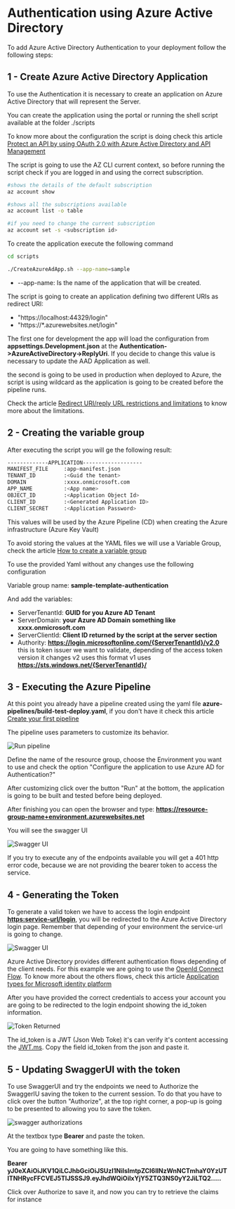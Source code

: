 # Authentication using Azure Active Directory

To add Azure Active Directory Authentication to your deployment follow the following steps:

## 1 - Create Azure Active Directory Application

To use the Authentication it is necessary to create an application on Azure Active Directory that will represent the Server.

You can create the application using the portal or running the shell script available at the folder ./scripts

To know more about the configuration the script is doing check this article [Protect an API by using OAuth 2.0 with Azure Active Directory and API Management][azure-ad-sample]

The script is going to use the AZ CLI current context, so before running the script check if you are logged in and using the correct subscription.

``` bash
#shows the details of the default subscription
az account show

#shows all the subscriptions available
az account list -o table

#if you need to change the current subscription
az account set -s <subscription id>
```

To create the application execute the following command

``` bash
cd scripts

./CreateAzureAdApp.sh --app-name=sample
```

- --app-name: Is the name of the application that will be created.

The script is going to create an application defining two different URIs as redirect URI:

- "https://localhost:44329/login"
- "https://*.azurewebsites.net/login"

The first one for development the app will load the configuration from **appsettings.Development.json** at the **Authentication->AzureActiveDirectory->ReplyUri**. If you decide to change this value is necessary to update the AAD Application as well.

the second is going to be used in production when deployed to Azure, the script is using wildcard as the application is going to be created before the pipeline runs.

Check the article [Redirect URI/reply URL restrictions and limitations][azure-ad-redirect-uri] to know more about the limitations.

## 2 - Creating the variable group

After executing the script you will ge the following result:

``` bash
-------------APPLICATION-------------------
MANIFEST_FILE     :app-manifest.json
TENANT_ID         :<Guid the tenant>
DOMAIN            :xxxx.onmicrosoft.com
APP_NAME          :<App name>
OBJECT_ID         :<Application Object Id>
CLIENT_ID         :<Generated Application ID>
CLIENT_SECRET     :<Application Password>
```

This values will be used by the Azure Pipeline (CD) when creating the Azure infrastructure (Azure Key Vault)

To avoid storing the values at the YAML files we will use a Variable Group, check the article [How to create a variable group][how-create-variable-group]

To use the provided Yaml without any changes use the following configuration

Variable group name: **sample-template-authentication**

And add the variables:

- ServerTenantId: **GUID for you Azure AD Tenant**
- ServerDomain: **your Azure AD Domain something like xxxx.onmicrosoft.com**
- ServerClientId: **Client ID returned by the script at the server section**
- Authority: **<https://login.microsoftonline.com/{ServerTenantId}/v2.0>** this is token issuer we want to validate, depending of the access token version it changes v2 uses this format v1  uses **<https://sts.windows.net/{ServerTenantId}/>**

## 3 - Executing the Azure Pipeline

At this point you already have a pipeline created using the yaml file **azure-pipelines/build-test-deploy.yaml**, if you don't have it check this article [Create your first pipeline][Create-first-pipeline]

The pipeline uses parameters to customize its behavior.

![Run pipeline](./images/run-pipeline.png)

Define the name of the resource group, choose the Environment you want to use and check the option "Configure the application to use Azure AD for Authentication?"

After customizing click over the button "Run" at the bottom, the application is going to be built and tested before being deployed.

After finishing you can open the browser and type: **<https://resource-group-name+environment.azurewebsites.net>**

You will see the swagger UI

![Swagger UI](./images/swagger.png)

If you try to execute any of the endpoints available you will get a 401 http error code, because we are not providing the bearer token to access the service.

## 4 - Generating the Token

To generate a valid token we have to access the login endpoint **<https:service-url/login>**, you will be redirected to the Azure Active Directory login page. Remember that depending of your environment the service-url is going to change.

![Swagger UI](./images/azure-active-directory-login.png)

Azure Active Directory provides different authentication flows depending of the client needs. For this example we are going to use the [OpenId Connect Flow][openId-connect-flow]. To know more about the others flows, check this article [Application types for Microsoft identity platform][application-types-microsoft-identity]

After you have provided the correct credentials to access your account you are going to be redirected to the login endpoint showing the id_token information.

![Token Returned](./images/token-return.png)

The id_token is a JWT (Json Web Toke) it's can verify it's content accessing the [JWT.ms][JWT-ms]. Copy the field id_token from the json and paste it.

## 5 - Updating SwaggerUI with the token

To use SwaggerUI and try the endpoints we need to Authorize the SwaggerIU saving the token to the current session. To do that you have to click over the button "Authorize", at the top right corner, a pop-up is going to be presented to allowing you to save the token.

![swagger authorizations](./images/swagger-authorizations.png)

At the textbox type **Bearer** and paste the token.

You are going to have something like this.

**Bearer yJ0eXAiOiJKV1QiLCJhbGciOiJSUzI1NiIsImtpZCI6IlNzWnNCTmhaY0YzUTlTNHRycFFCVEJ5TlJSSSJ9.eyJhdWQiOiIxYjY5ZTQ3NS0yY2JiLTQ2.....**

Click over Authorize to save it, and now you can try to retrieve the claims for instance

[azure-ad-sample]: https://docs.microsoft.com/en-us/azure/api-management/api-management-howto-protect-backend-with-aad
[azure-ad-redirect-uri]: https://docs.microsoft.com/en-us/azure/active-directory/develop/reply-url
[how-create-variable-group]: https://docs.microsoft.com/en-us/azure/devops/pipelines/library/variable-groups?view=azure-devops&tabs=classic#create-a-variable-group
[Create-first-pipeline]: https://docs.microsoft.com/en-us/azure/devops/pipelines/create-first-pipeline?view=azure-devops&tabs=net%2Cyaml%2Cbrowser%2Ctfs-2018-2
[openId-connect-flow]: https://docs.microsoft.com/en-us/azure/active-directory/develop/v2-protocols-oidc
[application-types-microsoft-identity]: https://docs.microsoft.com/en-us/azure/active-directory/develop/v2-app-types
[JWT-ms]: https://jwt.ms
